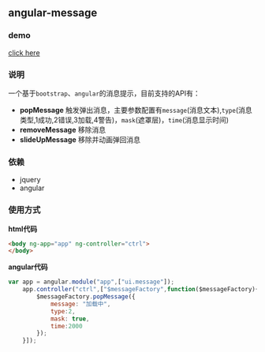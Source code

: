 ## angular-message

### demo
[click here](http://www.w3cin.com/demo/angular-components/angular-message/)

### 说明
一个基于`bootstrap`、`angular`的消息提示，目前支持的API有：  
- **popMessage** 触发弹出消息，主要参数配置有`message`(消息文本),`type`(消息类型,1成功,2错误,3加载,4警告)，`mask`(遮罩层)，`time`(消息显示时间)  
- **removeMessage** 移除消息  
- **slideUpMessage** 移除并动画弹回消息

### 依赖
- jquery
- angular 

### 使用方式  

**html代码**  
```html
<body ng-app="app" ng-controller="ctrl">
</body>
```

**angular代码**  
```javascript
var app = angular.module("app",["ui.message"]);
    app.controller("ctrl",["$messageFactory",function($messageFactory){
        $messageFactory.popMessage({
            message: "加载中",
            type:2,
            mask: true,
            time:2000
        });
    }]);
```
